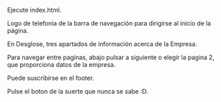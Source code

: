 Ejecute index.html.

Logo de telefonia de la barra de navegación para dirigirse al inicio de la página.

En Desglose, tres apartados de información acerca de la Empresa.

Para navegar entre paginas, abajo pulsar a siguiente o elegir la pagina 2, que proporciona datos de la empresa.

Puede suscribirse en el footer.

Pulse el boton de la suerte que nunca se sabe :D.
